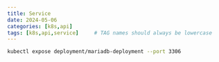 ```yaml
---
title: Service
date: 2024-05-06
categories: [k8s,api]
tags: [k8s,api,service]     # TAG names should always be lowercase
---
```


```bash
kubectl expose deployment/mariadb-deployment --port 3306
```
